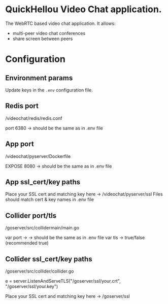# QuickHellou Video Chat application.

The WebRTC based video chat application. It allows:
* multi-peer video chat conferences
* share screen between peers

# Configuration

## Environment params

Update keys in the `.env` configuration file.

## Redis port
/videochat/redis/redis.conf

port 6380 -> should be the same as in .env file


## App port
/videochat/pyserver/Dockerfile

EXPOSE 8080 -> should be the same as in .env file

## App ssl_cert/key paths
Place your SSL cert and matching key here -> /videochat/pyserver/ssl
Files should match cert & key names in .env file

## Collider port/tls
/goserver/src/collidermain/main.go

var port -> -> should be the same as in .env file
var tls -> true/false (recommended true)

## Collider ssl_cert/key paths

/goserver/src/collider/collider.go

e = server.ListenAndServeTLS("/goserver/ssl/your.crt", "/goserver/ssl/your.key")

Place your SSL cert and matching key here -> /goserver/ssl


